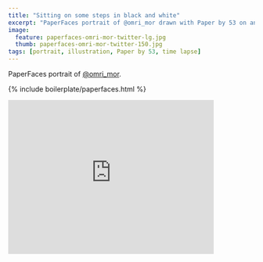```yaml
---
title: "Sitting on some steps in black and white"
excerpt: "PaperFaces portrait of @omri_mor drawn with Paper by 53 on an iPad."
image: 
  feature: paperfaces-omri-mor-twitter-lg.jpg
  thumb: paperfaces-omri-mor-twitter-150.jpg
tags: [portrait, illustration, Paper by 53, time lapse]
---
```


PaperFaces portrait of [@omri_mor](http://twitter.com/omri_mor).

{% include boilerplate/paperfaces.html %}

<iframe width="420" height="315" src="http://www.youtube.com/embed/c2sYfotHIl0" frameborder="0"> </iframe>
